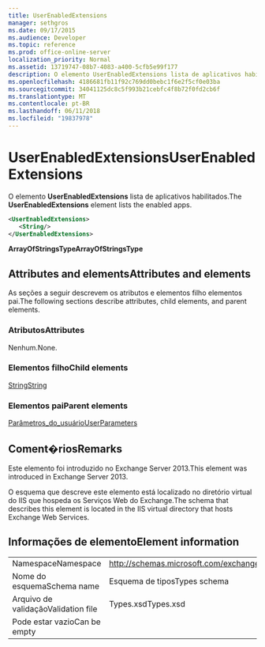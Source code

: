 ```yaml
---
title: UserEnabledExtensions
manager: sethgros
ms.date: 09/17/2015
ms.audience: Developer
ms.topic: reference
ms.prod: office-online-server
localization_priority: Normal
ms.assetid: 13719747-08b7-4083-a400-5cfb5e99f177
description: O elemento UserEnabledExtensions lista de aplicativos habilitados.
ms.openlocfilehash: 4186681fb11f92c769dd0bebc1f6e2f5cf0e03ba
ms.sourcegitcommit: 34041125dc8c5f993b21cebfc4f8b72f0fd2cb6f
ms.translationtype: MT
ms.contentlocale: pt-BR
ms.lasthandoff: 06/11/2018
ms.locfileid: "19837978"
---
```

# <a name="userenabledextensions"></a><span data-ttu-id="61616-103">UserEnabledExtensions</span><span class="sxs-lookup"><span data-stu-id="61616-103">UserEnabledExtensions</span></span>

<span data-ttu-id="61616-104">O elemento **UserEnabledExtensions** lista de aplicativos habilitados.</span><span class="sxs-lookup"><span data-stu-id="61616-104">The **UserEnabledExtensions** element lists the enabled apps.</span></span> 
  
```XML
<UserEnabledExtensions>
   <String/>
</UserEnabledExtensions>
```

 <span data-ttu-id="61616-105">**ArrayOfStringsType**</span><span class="sxs-lookup"><span data-stu-id="61616-105">**ArrayOfStringsType**</span></span>
## <a name="attributes-and-elements"></a><span data-ttu-id="61616-106">Attributes and elements</span><span class="sxs-lookup"><span data-stu-id="61616-106">Attributes and elements</span></span>

<span data-ttu-id="61616-107">As seções a seguir descrevem os atributos e elementos filho elementos pai.</span><span class="sxs-lookup"><span data-stu-id="61616-107">The following sections describe attributes, child elements, and parent elements.</span></span>
  
### <a name="attributes"></a><span data-ttu-id="61616-108">Atributos</span><span class="sxs-lookup"><span data-stu-id="61616-108">Attributes</span></span>

<span data-ttu-id="61616-109">Nenhum.</span><span class="sxs-lookup"><span data-stu-id="61616-109">None.</span></span>
  
### <a name="child-elements"></a><span data-ttu-id="61616-110">Elementos filho</span><span class="sxs-lookup"><span data-stu-id="61616-110">Child elements</span></span>

[<span data-ttu-id="61616-111">String</span><span class="sxs-lookup"><span data-stu-id="61616-111">String</span></span>](string.md)
  
### <a name="parent-elements"></a><span data-ttu-id="61616-112">Elementos pai</span><span class="sxs-lookup"><span data-stu-id="61616-112">Parent elements</span></span>

[<span data-ttu-id="61616-113">Parâmetros_do_usuário</span><span class="sxs-lookup"><span data-stu-id="61616-113">UserParameters</span></span>](userparameters.md)
  
## <a name="remarks"></a><span data-ttu-id="61616-114">Coment�rios</span><span class="sxs-lookup"><span data-stu-id="61616-114">Remarks</span></span>

<span data-ttu-id="61616-115">Este elemento foi introduzido no Exchange Server 2013.</span><span class="sxs-lookup"><span data-stu-id="61616-115">This element was introduced in Exchange Server 2013.</span></span>
  
<span data-ttu-id="61616-116">O esquema que descreve este elemento está localizado no diretório virtual do IIS que hospeda os Serviços Web do Exchange.</span><span class="sxs-lookup"><span data-stu-id="61616-116">The schema that describes this element is located in the IIS virtual directory that hosts Exchange Web Services.</span></span>
  
## <a name="element-information"></a><span data-ttu-id="61616-117">Informações de elemento</span><span class="sxs-lookup"><span data-stu-id="61616-117">Element information</span></span>

|||
|:-----|:-----|
|<span data-ttu-id="61616-118">Namespace</span><span class="sxs-lookup"><span data-stu-id="61616-118">Namespace</span></span>  <br/> |http://schemas.microsoft.com/exchange/services/2006/types  <br/> |
|<span data-ttu-id="61616-119">Nome do esquema</span><span class="sxs-lookup"><span data-stu-id="61616-119">Schema name</span></span>  <br/> |<span data-ttu-id="61616-120">Esquema de tipos</span><span class="sxs-lookup"><span data-stu-id="61616-120">Types schema</span></span>  <br/> |
|<span data-ttu-id="61616-121">Arquivo de validação</span><span class="sxs-lookup"><span data-stu-id="61616-121">Validation file</span></span>  <br/> |<span data-ttu-id="61616-122">Types.xsd</span><span class="sxs-lookup"><span data-stu-id="61616-122">Types.xsd</span></span>  <br/> |
|<span data-ttu-id="61616-123">Pode estar vazio</span><span class="sxs-lookup"><span data-stu-id="61616-123">Can be empty</span></span>  <br/> ||
   

